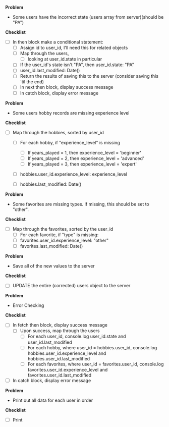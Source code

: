 **Problem**
- Some users have the incorrect state (users array from server)(should be "PA")

**Checklist**
- [ ] In then block make a conditional statement:
  - [ ] Assign id to user_id, I'll need this for related objects
  - [ ] Map through the users, 
    - [ ] looking at user_id.state in particular
  - [ ] If the user_id's state isn't "PA", then user_id.state: "PA"
  - [ ] user_id.last_modified: Date()
  - [ ] Return the results of saving this to the server (consider saving this 'til the end)
  - [ ] In next then block, display success message
  - [ ] In catch block, display error message

**Problem**
- Some users hobby records are missing experience level

**Checklist**
- [ ] Map through the hobbies, sorted by user_id
  - [ ] For each hobby, if "experience_level" is missing
    - [ ] If years_played = 1, then experience_level = 'beginner'
    - [ ] If years_played = 2, then experience_level = 'advanced'
    - [ ] If years_played = 3, then experience_level = 'expert'
  - [ ] hobbies.user_id.experience_level: experience_level
  - [ ] hobbies.last_modified: Date()
  

**Problem**
- Some favorites are missing types. If missing, this should be set to "other".

**Checklist**
- [ ] Map through the favorites, sorted by the user_id
  - [ ] For each favorite, if "type" is missing:
  - [ ] favorites.user_id.experience_level: "other"
  - [ ] favorites.last_modified: Date()
  
**Problem**
- Save all of the new values to the server

**Checklist**
- [ ] UPDATE the entire (corrected) users object to the server

**Problem**
- Error Checking

**Checklist**
- [ ] In fetch then block, display success message
  - [ ] Upon success, map through the users
    - [ ] For each user_id, console.log user_id.state and user_id.last_modified
    - [ ] For each hobby,     where user_id = hobbies.user_id,   console.log hobbies.user_id.experience_level   and hobbies.user_id.last_modified
    - [ ] For each favorites, where user_id = favorites.user_id, console.log favorites.user_id.experience_level and favorites.user_id.last_modified
- [ ] In catch block, display error message

**Problem**
- Print out all data for each user in order

**Checklist**
- [ ] Print

